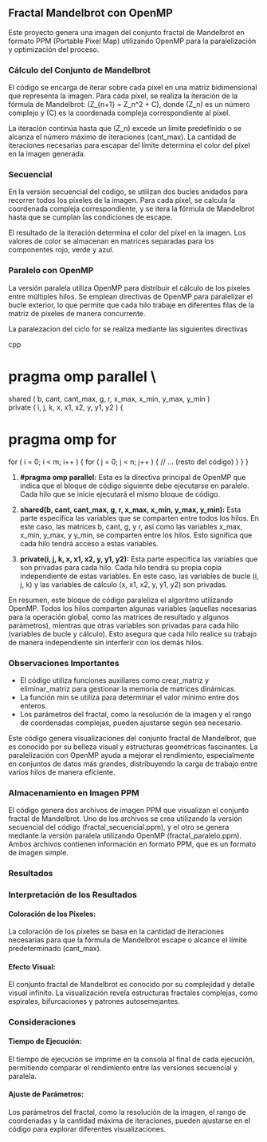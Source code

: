 ## Fractal Mandelbrot con OpenMP

Este proyecto genera una imagen del conjunto fractal de Mandelbrot en formato PPM (Portable Pixel Map) utilizando OpenMP para la paralelización y optimización del proceso.

### Cálculo del Conjunto de Mandelbrot

El código se encarga de iterar sobre cada píxel en una matriz bidimensional que representa la imagen. Para cada píxel, se realiza la iteración de la fórmula de Mandelbrot: \(Z_{n+1} = Z_n^2 + C\), donde \(Z_n\) es un número complejo y \(C\) es la coordenada compleja correspondiente al píxel.

La iteración continúa hasta que \(Z_n\) excede un límite predefinido o se alcanza el número máximo de iteraciones (cant_max). La cantidad de iteraciones necesarias para escapar del límite determina el color del píxel en la imagen generada.

### Secuencial

En la versión secuencial del código, se utilizan dos bucles anidados para recorrer todos los píxeles de la imagen. Para cada píxel, se calcula la coordenada compleja correspondiente, y se itera la fórmula de Mandelbrot hasta que se cumplan las condiciones de escape.

El resultado de la iteración determina el color del píxel en la imagen. Los valores de color se almacenan en matrices separadas para los componentes rojo, verde y azul.

### Paralelo con OpenMP

La versión paralela utiliza OpenMP para distribuir el cálculo de los píxeles entre múltiples hilos. Se emplean directivas de OpenMP para paralelizar el bucle exterior, lo que permite que cada hilo trabaje en diferentes filas de la matriz de píxeles de manera concurrente.

La paralezacion del ciclo for se realiza mediante las siguientes directivas

cpp
# pragma omp parallel \
  shared ( b, cant, cant_max, g, r, x_max, x_min, y_max, y_min ) \
  private ( i, j, k, x, x1, x2, y, y1, y2 )
{
# pragma omp for
  for ( i = 0; i < m; i++ )
  {
    for ( j = 0; j < n; j++ )
    {
      // ... (resto del código)
    }
  }
}



1. **#pragma omp parallel:** Esta es la directiva principal de OpenMP que indica que el bloque de código siguiente debe ejecutarse en paralelo. Cada hilo que se inicie ejecutará el mismo bloque de código.

2. **shared(b, cant, cant_max, g, r, x_max, x_min, y_max, y_min):** Esta parte especifica las variables que se comparten entre todos los hilos. En este caso, las matrices b, cant, g, y r, así como las variables x_max, x_min, y_max, y y_min, se comparten entre los hilos. Esto significa que cada hilo tendrá acceso a estas variables.

3. **private(i, j, k, x, x1, x2, y, y1, y2):** Esta parte especifica las variables que son privadas para cada hilo. Cada hilo tendrá su propia copia independiente de estas variables. En este caso, las variables de bucle (i, j, k) y las variables de cálculo (x, x1, x2, y, y1, y2) son privadas.

En resumen, este bloque de código paraleliza el algoritmo utilizando OpenMP. Todos los hilos comparten algunas variables (aquellas necesarias para la operación global, como las matrices de resultado y algunos parámetros), mientras que otras variables son privadas para cada hilo (variables de bucle y cálculo). Esto asegura que cada hilo realice su trabajo de manera independiente sin interferir con los demás hilos.


### Observaciones Importantes

- El código utiliza funciones auxiliares como crear_matriz y eliminar_matriz para gestionar la memoria de matrices dinámicas.
- La función min se utiliza para determinar el valor mínimo entre dos enteros.
- Los parámetros del fractal, como la resolución de la imagen y el rango de coordenadas complejas, pueden ajustarse según sea necesario.

Este código genera visualizaciones del conjunto fractal de Mandelbrot, que es conocido por su belleza visual y estructuras geométricas fascinantes. La paralelización con OpenMP ayuda a mejorar el rendimiento, especialmente en conjuntos de datos más grandes, distribuyendo la carga de trabajo entre varios hilos de manera eficiente.

### Almacenamiento en Imagen PPM

El código genera dos archivos de imagen PPM que visualizan el conjunto fractal de Mandelbrot. Uno de los archivos se crea utilizando la versión secuencial del código (fractal_secuencial.ppm), y el otro se genera mediante la versión paralela utilizando OpenMP (fractal_paralelo.ppm). Ambos archivos contienen información en formato PPM, que es un formato de imagen simple. 

### Resultados

### Interpretación de los Resultados

#### Coloración de los Píxeles:
La coloración de los píxeles se basa en la cantidad de iteraciones necesarias para que la fórmula de Mandelbrot escape o alcance el límite predeterminado (cant_max).

#### Efecto Visual:
El conjunto fractal de Mandelbrot es conocido por su complejidad y detalle visual infinito. La visualización revela estructuras fractales complejas, como espirales, bifurcaciones y patrones autosemejantes.

### Consideraciones

#### Tiempo de Ejecución:
El tiempo de ejecución se imprime en la consola al final de cada ejecución, permitiendo comparar el rendimiento entre las versiones secuencial y paralela.

#### Ajuste de Parámetros:
Los parámetros del fractal, como la resolución de la imagen, el rango de coordenadas y la cantidad máxima de iteraciones, pueden ajustarse en el código para explorar diferentes visualizaciones.